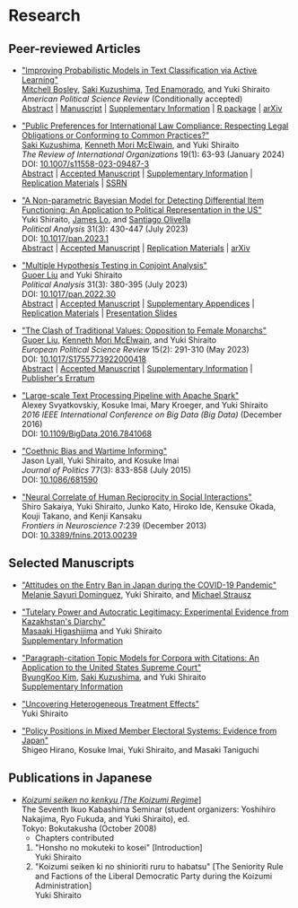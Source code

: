 # Research

## Peer-reviewed Articles

- ["Improving Probabilistic Models in Text Classification via Active Learning"](./pages/activeText.md)  
  [Mitchell Bosley](http://mbosley.github.io/), [Saki Kuzushima](https://ksaki.github.io/), [Ted Enamorado](https://www.tedenamorado.com/), and Yuki Shiraito  
  _American Political Science Review_ (Conditionally accepted)  
  [Abstract](./pages/activeText.md) | [Manuscript](./files/active.pdf) | [Supplementary Information](./files/active_si.pdf) | [R package](https://github.com/activetext/activeText) | [arXiv](http://arxiv.org/abs/2202.02629)

- ["Public Preferences for International Law Compliance: Respecting Legal Obligations or Conforming to Common Practices?"](./pages/intl_survey.md)  
  [Saki Kuzushima](https://ksaki.github.io/), [Kenneth Mori McElwain](https://www.kennethmcelwain.com/), and Yuki Shiraito  
  _The Review of International Organizations_ 19(1): 63-93 (January 2024)  
  DOI: [10.1007/s11558-023-09487-3](https://doi.org/10.1007/s11558-023-09487-3)  
  [Abstract](./pages/intl_survey.md) | [Accepted Manuscript](./files/intl_survey.pdf) | [Supplementary Information](./files/intl_survey_si.pdf) | [Replication Materials](https://doi.org/10.7910/DVN/KTLTPS) | [SSRN](https://papers.ssrn.com/sol3/papers.cfm?abstract_id=3800474)

- ["A Non-parametric Bayesian Model for Detecting Differential Item Functioning: An Application to Political Representation in the US"](./pages/dpirt.md)  
  Yuki Shiraito, [James Lo](https://scholar.google.com/citations?user=4tdvLzIAAAAJ&hl=en), and [Santiago Olivella](https://www.santiagoolivella.info/)  
  _Political Analysis_ 31(3): 430-447 (July 2023)  
  DOI: [10.1017/pan.2023.1](https://doi.org/10.1017/pan.2023.1)  
  [Abstract](./pages/dpirt.md) | [Accepted Manuscript](./files/dpirt.pdf) | [Replication Materials](https://doi.org/10.7910/DVN/BCDALU) | [arXiv](https://doi.org/10.48550/arXiv.2205.05934)

- ["Multiple Hypothesis Testing in Conjoint Analysis"](./pages/multitestcjoint.md)  
  [Guoer Liu](https://www.guoerliu.com/) and Yuki Shiraito  
  _Political Analysis_ 31(3): 380-395 (July 2023)  
  DOI: [10.1017/pan.2022.30](https://doi.org/10.1017/pan.2022.30)  
  [Abstract](./pages/multitestcjoint.md) | [Accepted Manuscript](./files/multitestcjoint.pdf) | [Supplementary Appendices](./files/multitestcjoint_sup.pdf) | [Replication Materials](https://doi.org/10.7910/DVN/HIPDOP)  |  [Presentation Slides](./files/multitestcjoint_slides.pdf)

- ["The Clash of Traditional Values: Opposition to Female Monarchs"](./pages/clash.md)  
  [Guoer Liu](https://www.guoerliu.com/), [Kenneth Mori McElwain](https://www.kennethmcelwain.com/), and Yuki Shiraito  
  _European Political Science Review_ 15(2): 291-310 (May 2023)  
  DOI: [10.1017/S1755773922000418](https://doi.org/10.1017/S1755773922000418)  
  [Abstract](./pages/clash.md) | [Accepted Manuscript](./files/clash.pdf) | [Supplementary Information](./files/clash_si.pdf) | [Publisher's Erratum](https://doi.org/10.1017/S1755773922000480)

- ["Large-scale Text Processing Pipeline with Apache Spark"](https://doi.org/10.1109/BigData.2016.7841068)  
  Alexey Svyatkovskiy, Kosuke Imai, Mary Kroeger, and Yuki Shiraito  
  _2016 IEEE International Conference on Big Data (Big Data)_ (December 2016)  
  DOI: [10.1109/BigData.2016.7841068](https://doi.org/10.1109/BigData.2016.7841068)

- ["Coethnic Bias and Wartime Informing"](https://doi.org/10.1086/681590)  
  Jason Lyall, Yuki Shiraito, and Kosuke Imai  
  _Journal of Politics_ 77(3): 833-858 (July 2015)  
  DOI: [10.1086/681590](https://doi.org/10.1086/681590)
  
- ["Neural Correlate of Human Reciprocity in Social Interactions"](https://doi.org/10.3389/fnins.2013.00239)  
  Shiro Sakaiya, Yuki Shiraito, Junko Kato, Hiroko Ide, Kensuke Okada, Kouji Takano, and Kenji Kansaku  
  _Frontiers in Neuroscience_ 7:239 (December 2013)  
  DOI: [10.3389/fnins.2013.00239](https://doi.org/10.3389/fnins.2013.00239)  

## Selected Manuscripts

- ["Attitudes on the Entry Ban in Japan during the COVID-19 Pandemic"](./files/covid19note.pdf)  
  [Melanie Sayuri Dominguez](https://melaniedominguez.com/), Yuki Shiraito, and [Michael Strausz](https://www.michaelstrausz.com/)

- ["Tutelary Power and Autocratic Legitimacy: Experimental Evidence from Kazakhstan's Diarchy"](./files/tutelary.pdf)  
  [Masaaki Higashijima](https://masaakihigashijima.com/) and Yuki Shiraito  
  [Supplementary Information](./files/tutelary_si.pdf)

- ["Paragraph-citation Topic Models for Corpora with Citations: An Application to the United States Supreme Court"](./files/pctm.pdf)  
  [ByungKoo Kim](https://www.byungkookim.com/), [Saki Kuzushima](https://ksaki.github.io/), and Yuki Shiraito  
  [Supplementary Information](./files/pctm_si.pdf)

- ["Uncovering Heterogeneous Treatment Effects"](./files/jmp.pdf)  
  Yuki Shiraito
  
- ["Policy Positions in Mixed Member Electoral Systems: Evidence from Japan"](https://imai.fas.harvard.edu/research/japan.html)  
  Shigeo Hirano, Kosuke Imai, Yuki Shiraito, and Masaki Taniguchi

## Publications in Japanese

- [_Koizumi seiken no kenkyu \[The Koizumi Regime_\]](http://www.bokutakusha.com/books/2008/7.html)  
  The Seventh Ikuo Kabashima Seminar (student organizers: Yoshihiro Nakajima, Ryo Fukuda, and Yuki Shiraito), ed.  
  Tokyo: Bokutakusha (October 2008)  
  - Chapters contributed  
  1. "Honsho no mokuteki to kosei" \[Introduction\]  
     Yuki Shiraito
  2. "Koizumi seiken ki no shinioriti ruru to habatsu" \[The Seniority Rule and Factions of the Liberal Democratic Party during the Koizumi Administration\]  
     Yuki Shiraito
  
  
  
<!--
You can use the [editor on GitHub](https://github.com/shiraito/shiraito.github.io/edit/master/index.md) to maintain and preview the content for your website in Markdown files.

Whenever you commit to this repository, GitHub Pages will run [Jekyll](https://jekyllrb.com/) to rebuild the pages in your site, from the content in your Markdown files.

### Markdown

Markdown is a lightweight and easy-to-use syntax for styling your writing. It includes conventions for

```markdown
Syntax highlighted code block

# Header 1
## Header 2
### Header 3

- Bulleted
- List

1. Numbered
2. List

**Bold** and _Italic_ and `Code` text

[Link](url) and ![Image](src)
```

For more details see [GitHub Flavored Markdown](https://guides.github.com/features/mastering-markdown/).

### Jekyll Themes

Your Pages site will use the layout and styles from the Jekyll theme you have selected in your [repository settings](https://github.com/shiraito/shiraito.github.io/settings). The name of this theme is saved in the Jekyll `_config.yml` configuration file.

### Support or Contact

Having trouble with Pages? Check out our [documentation](https://help.github.com/categories/github-pages-basics/) or [contact support](https://github.com/contact) and we’ll help you sort it out.
-->
